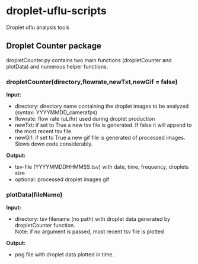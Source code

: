 # droplet-uflu-scripts
Droplet uflu analysis tools


## Droplet Counter package
dropletCounter.py contains two main functions (dropletCounter and plotData) and numerous helper functions.

### dropletCounter(directory,flowrate,newTxt,newGif = false)  
**Input:**
- directory: directory name containing the droplet images to be analyzed (syntax: YYYYMMDD_camerafps)
- flowrate: flow rate (uL/hr) used during droplet production
- newTxt: if set to True a new tsv file is generated. If false it will append to the most recent tsv file.
- newGif: if set to True a new gif file is generated of processed images. Slows down code considerably.

**Output:**  
- tsv-file (YYYYMMDDHHMMSS.tsv) with date, time, frequency, droplets size
- optional: processed droplet images gif

### plotData(fileName)  
**Input:**
- directory: tsv filename (no path) with droplet data generated by dropletCounter function.  
Note: if no argument is passed, most recent tsv file is plotted

**Output:**  
- png file with droplet data plotted in time.
